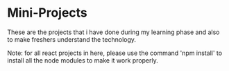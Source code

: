 # Mini-Projects

These are the projects that i have done during my learning phase and also to make freshers understand the technology. 

Note: for all react projects in here, please use the command 'npm install' to install all the node modules to make it work properly.

